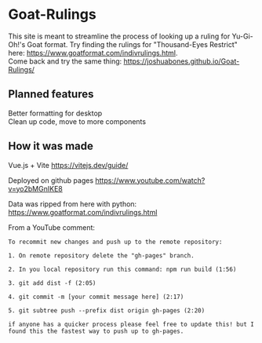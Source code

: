 # Goat-Rulings

This site is meant to streamline the process of looking up a ruling for Yu-Gi-Oh!'s Goat format. Try finding the rulings for "Thousand-Eyes Restrict" here: https://www.goatformat.com/indivrulings.html.  
Come back and try the same thing: https://joshuabones.github.io/Goat-Rulings/

## Planned features

Better formatting for desktop  
Clean up code, move to more components

## How it was made

Vue.js + Vite 
https://vitejs.dev/guide/

Deployed on github pages 
https://www.youtube.com/watch?v=yo2bMGnIKE8

Data was ripped from here with python: https://www.goatformat.com/indivrulings.html

From a YouTube comment:
```
To recommit new changes and push up to the remote repository:

1. On remote repository delete the "gh-pages" branch. 

2. In you local repository run this command: npm run build (1:56)

3. git add dist -f (2:05)

4. git commit -m [your commit message here] (2:17)

5. git subtree push --prefix dist origin gh-pages (2:20)

if anyone has a quicker process please feel free to update this! but I found this the fastest way to push up to gh-pages.
```

